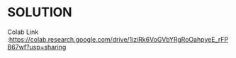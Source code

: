 # SOLUTION
Colab Link :https://colab.research.google.com/drive/1iziRk6VoGVbYRgRoOahpyeE_rFPB67wf?usp=sharing
